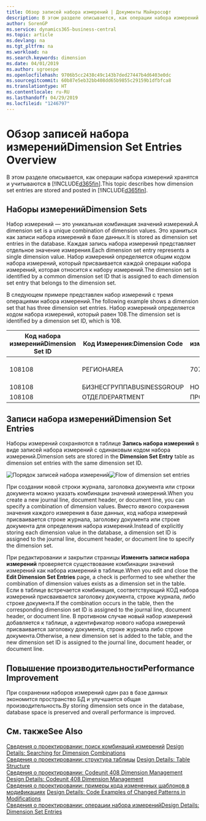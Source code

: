 ```yaml
---
title: Обзор записей набора измерений | Документы Майкрософт
description: В этом разделе описывается, как операции набора измерений хранятся и учитываются в Dynamics 365.
author: SorenGP
ms.service: dynamics365-business-central
ms.topic: article
ms.devlang: na
ms.tgt_pltfrm: na
ms.workload: na
ms.search.keywords: dimension
ms.date: 04/01/2019
ms.author: sgroespe
ms.openlocfilehash: 9706b5cc2438c49c143b7ded27447b4d6403e0dc
ms.sourcegitcommit: 60b87e5eb32bb408dd65b9855c29159b1dfbfca8
ms.translationtype: HT
ms.contentlocale: ru-RU
ms.lasthandoff: 04/29/2019
ms.locfileid: "1246797"
---
```

# <a name="dimension-set-entries-overview"></a><span data-ttu-id="fe372-103">Обзор записей набора измерений</span><span class="sxs-lookup"><span data-stu-id="fe372-103">Dimension Set Entries Overview</span></span>
<span data-ttu-id="fe372-104">В этом разделе описывается, как операции набора измерений хранятся и учитываются в [!INCLUDE[d365fin](includes/d365fin_md.md)].</span><span class="sxs-lookup"><span data-stu-id="fe372-104">This topic describes how dimension set entries are stored and posted in [!INCLUDE[d365fin](includes/d365fin_md.md)].</span></span>  

## <a name="dimension-sets"></a><span data-ttu-id="fe372-105">Наборы измерений</span><span class="sxs-lookup"><span data-stu-id="fe372-105">Dimension Sets</span></span>  
<span data-ttu-id="fe372-106">Набор измерений — это уникальная комбинация значений измерений.</span><span class="sxs-lookup"><span data-stu-id="fe372-106">A dimension set is a unique combination of dimension values.</span></span> <span data-ttu-id="fe372-107">Это храниться как записи набора измерений в базе данных.</span><span class="sxs-lookup"><span data-stu-id="fe372-107">It is stored as dimension set entries in the database.</span></span> <span data-ttu-id="fe372-108">Каждая запись набора измерений представляет отдельное значение измерения.</span><span class="sxs-lookup"><span data-stu-id="fe372-108">Each dimension set entry represents a single dimension value.</span></span> <span data-ttu-id="fe372-109">Набор измерений определяется общим кодом набора измерений, который присваивается каждой операции набора измерений, которая относится к набору измерений.</span><span class="sxs-lookup"><span data-stu-id="fe372-109">The dimension set is identified by a common dimension set ID that is assigned to each dimension set entry that belongs to the dimension set.</span></span>  

<span data-ttu-id="fe372-110">В следующем примере представлен набор измерений с тремя операциями набора измерений.</span><span class="sxs-lookup"><span data-stu-id="fe372-110">The following example shows a dimension set that has three dimension set entries.</span></span> <span data-ttu-id="fe372-111">Набор измерений определяется кодом набора измерений, который равен 108.</span><span class="sxs-lookup"><span data-stu-id="fe372-111">The dimension set is identified by a dimension set ID, which is 108.</span></span>  

|<span data-ttu-id="fe372-112">Код набора измерений</span><span class="sxs-lookup"><span data-stu-id="fe372-112">Dimension Set ID</span></span>|<span data-ttu-id="fe372-113">Код Измерения:</span><span class="sxs-lookup"><span data-stu-id="fe372-113">Dimension Code</span></span>|<span data-ttu-id="fe372-114">Код значения измерения</span><span class="sxs-lookup"><span data-stu-id="fe372-114">Dimension Value Code</span></span>|<span data-ttu-id="fe372-115">Имя значения измерения</span><span class="sxs-lookup"><span data-stu-id="fe372-115">Dimension Value Name</span></span>|  
|----------------------|--------------------|--------------------------|--------------------------|  
|<span data-ttu-id="fe372-116">108</span><span class="sxs-lookup"><span data-stu-id="fe372-116">108</span></span>|<span data-ttu-id="fe372-117">РЕГИОН</span><span class="sxs-lookup"><span data-stu-id="fe372-117">AREA</span></span>|<span data-ttu-id="fe372-118">70</span><span class="sxs-lookup"><span data-stu-id="fe372-118">70</span></span>|<span data-ttu-id="fe372-119">Северная Америка</span><span class="sxs-lookup"><span data-stu-id="fe372-119">America North</span></span>|  
|<span data-ttu-id="fe372-120">108</span><span class="sxs-lookup"><span data-stu-id="fe372-120">108</span></span>|<span data-ttu-id="fe372-121">БИЗНЕСГРУППА</span><span class="sxs-lookup"><span data-stu-id="fe372-121">BUSINESSGROUP</span></span>|<span data-ttu-id="fe372-122">HOME</span><span class="sxs-lookup"><span data-stu-id="fe372-122">HOME</span></span>|<span data-ttu-id="fe372-123">В начало</span><span class="sxs-lookup"><span data-stu-id="fe372-123">Home</span></span>|  
|<span data-ttu-id="fe372-124">108</span><span class="sxs-lookup"><span data-stu-id="fe372-124">108</span></span>|<span data-ttu-id="fe372-125">ОТДЕЛ</span><span class="sxs-lookup"><span data-stu-id="fe372-125">DEPARTMENT</span></span>|<span data-ttu-id="fe372-126">ПРОДАЖИ</span><span class="sxs-lookup"><span data-stu-id="fe372-126">SALES</span></span>|<span data-ttu-id="fe372-127">Продажи</span><span class="sxs-lookup"><span data-stu-id="fe372-127">Sales</span></span>|  

## <a name="dimension-set-entries"></a><span data-ttu-id="fe372-128">Записи набора измерений</span><span class="sxs-lookup"><span data-stu-id="fe372-128">Dimension Set Entries</span></span>  
<span data-ttu-id="fe372-129">Наборы измерений сохраняются в таблице **Запись набора измерений** в виде записей набора измерений с одинаковым кодом набора измерений.</span><span class="sxs-lookup"><span data-stu-id="fe372-129">Dimension sets are stored in the **Dimension Set Entry** table as dimension set entries with the same dimension set ID.</span></span>  

<span data-ttu-id="fe372-130">![Порядок записей набора измерений](media/dimensionentrynav7.png "Порядок записей набора измерений")</span><span class="sxs-lookup"><span data-stu-id="fe372-130">![Flow of dimension set entries](media/dimensionentrynav7.png "Flow of dimension set entries")</span></span>  

<span data-ttu-id="fe372-131">При создании новой строки журнала, заголовка документа или строки документа можно указать комбинации значений измерений.</span><span class="sxs-lookup"><span data-stu-id="fe372-131">When you create a new journal line, document header, or document line, you can specify a combination of dimension values.</span></span> <span data-ttu-id="fe372-132">Вместо явного сохранения значения каждого измерения в базе данных, код набора измерений присваивается строке журнала, заголовку документа или строке документа для определения набора измерений.</span><span class="sxs-lookup"><span data-stu-id="fe372-132">Instead of explicitly storing each dimension value in the database, a dimension set ID is assigned to the journal line, document header, or document line to specify the dimension set.</span></span>  

<span data-ttu-id="fe372-133">При редактировании и закрытии страницы **Изменить записи набора измерений** проверяется существование комбинации значений измерений как набора измерений в таблице.</span><span class="sxs-lookup"><span data-stu-id="fe372-133">When you edit and close the **Edit Dimension Set Entries** page, a check is performed to see whether the combination of dimension values exists as a dimension set in the table.</span></span> <span data-ttu-id="fe372-134">Если в таблице встречается комбинация, соответствующий КОД набора измерений присваивается заголовку документа, строке журнала, либо строке документа.</span><span class="sxs-lookup"><span data-stu-id="fe372-134">If the combination occurs in the table, then the corresponding dimension set ID is assigned to the journal line, document header, or document line.</span></span> <span data-ttu-id="fe372-135">В противном случае новый набор измерений добавляется к таблице, а идентификатор нового набора измерений присваивается заголовку документа, строке журнала либо строке документа.</span><span class="sxs-lookup"><span data-stu-id="fe372-135">Otherwise, a new dimension set is added to the table, and the new dimension set ID is assigned to the journal line, document header, or document line.</span></span>  

## <a name="performance-improvement"></a><span data-ttu-id="fe372-136">Повышение производительности</span><span class="sxs-lookup"><span data-stu-id="fe372-136">Performance Improvement</span></span>  
<span data-ttu-id="fe372-137">При сохранении наборов измерений один раз в базе данных экономится пространство БД и улучшается общая производительность.</span><span class="sxs-lookup"><span data-stu-id="fe372-137">By storing dimension sets once in the database, database space is preserved and overall performance is improved.</span></span>  

## <a name="see-also"></a><span data-ttu-id="fe372-138">См. также</span><span class="sxs-lookup"><span data-stu-id="fe372-138">See Also</span></span>  
<span data-ttu-id="fe372-139">[Сведения о проектировании: поиск комбинаций измерений](design-details-searching-for-dimension-combinations.md) </span><span class="sxs-lookup"><span data-stu-id="fe372-139">[Design Details: Searching for Dimension Combinations](design-details-searching-for-dimension-combinations.md) </span></span>  
<span data-ttu-id="fe372-140">[Сведения о проектировании: структура таблицы](design-details-table-structure.md) </span><span class="sxs-lookup"><span data-stu-id="fe372-140">[Design Details: Table Structure](design-details-table-structure.md) </span></span>  
<span data-ttu-id="fe372-141">[Сведения о проектировании: Codeunit 408 Dimension Management](design-details-codeunit-408-dimension-management.md) </span><span class="sxs-lookup"><span data-stu-id="fe372-141">[Design Details: Codeunit 408 Dimension Management](design-details-codeunit-408-dimension-management.md) </span></span>  
<span data-ttu-id="fe372-142">[Сведения о проектировании: примеры кода измененных шаблонов в модификациях](design-details-code-examples-of-changed-patterns-in-modifications.md) </span><span class="sxs-lookup"><span data-stu-id="fe372-142">[Design Details: Code Examples of Changed Patterns in Modifications](design-details-code-examples-of-changed-patterns-in-modifications.md) </span></span>  
[<span data-ttu-id="fe372-143">Сведения о проектировании: операции набора измерений</span><span class="sxs-lookup"><span data-stu-id="fe372-143">Design Details: Dimension Set Entries</span></span>](design-details-dimension-set-entries.md)   
